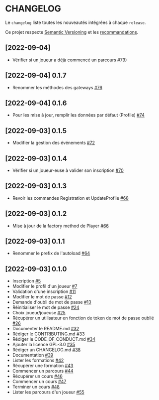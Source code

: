# CHANGELOG

Le `changelog` liste toutes les nouveautés intégrées à chaque `release`.

Ce projet respecte [Semantic Versioning](https://semver.org/) et les [recommandations](https://keepachangelog.com/en/1.0.0/).

## [2022-09-04] 
* Vérifier si un joueur a déjà commencé un parcours [#79](https://github.com/incentive-factory/domain/issues/79))

## [2022-09-04] 0.1.7
* Renommer les méthodes des gateways [#76](https://github.com/incentive-factory/domain/issues/76)

## [2022-09-04] 0.1.6
* Pour les mise à jour, remplir les données par défaut (Profile) [#74](https://github.com/incentive-factory/domain/issues/74)

## [2022-09-03] 0.1.5
* Modifier la gestion des événements [#72](https://github.com/incentive-factory/domain/issues/72)

## [2022-09-03] 0.1.4
* Vérifier si un joueur-euse à valider son inscription [#70](https://github.com/incentive-factory/domain/issues/70)

## [2022-09-03] 0.1.3
* Revoir les commandes Registration et UpdateProfile [#68](https://github.com/incentive-factory/domain/issues/68)

## [2022-09-03] 0.1.2
* Mise à jour de la factory method de Player [#66](https://github.com/incentive-factory/domain/issues/66)

## [2022-09-03] 0.1.1
* Renommer le prefix de l'autoload [#64](https://github.com/incentive-factory/domain/issues/64)

## [2022-09-03] 0.1.0
* Inscription [#5](https://github.com/incentive-factory/domain/issues/5)
* Modifier le profil d'un joueur [#7](https://github.com/incentive-factory/domain/issues/7)
* Validation d'une inscription [#11](https://github.com/incentive-factory/domain/issues/11)
* Modifier le mot de passe [#12](https://github.com/incentive-factory/domain/issues/12)
* Demande d'oubli de mot de passe [#13](https://github.com/incentive-factory/domain/issues/13)
* Réinitialiser le mot de passe [#24](https://github.com/incentive-factory/domain/issues/24)
* Choix joueur/joueuse [#25](https://github.com/incentive-factory/domain/issues/25)
* Récupérer un utilisateur en fonction de token de mot de passe oublié [#26](https://github.com/incentive-factory/domain/issues/26)
* Documenter le README.md [#32](https://github.com/incentive-factory/domain/issues/32)
* Rédiger le CONTRIBUTING.md [#33](https://github.com/incentive-factory/domain/issues/33)
* Rédiger le CODE_OF_CONDUCT.md [#34](https://github.com/incentive-factory/domain/issues/34)
* Ajouter la licence GPL-3.0 [#35](https://github.com/incentive-factory/domain/issues/35)
* Rédiger un CHANGELOG.md [#38](https://github.com/incentive-factory/domain/issues/38)
* Documentation [#39](https://github.com/incentive-factory/domain/issues/39)
* Lister les formations [#42](https://github.com/incentive-factory/domain/issues/42)
* Récupérer une formation [#43](https://github.com/incentive-factory/domain/issues/43)
* Commencer un parcours [#44](https://github.com/incentive-factory/domain/issues/44)
* Récupérer un cours [#46](https://github.com/incentive-factory/domain/issues/46)
* Commencer un cours [#47](https://github.com/incentive-factory/domain/issues/47)
* Terminer un cours [#48](https://github.com/incentive-factory/domain/issues/48)
* Lister les parcours d'un joueur [#55](https://github.com/incentive-factory/domain/issues/55)
